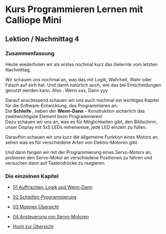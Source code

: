 # Kurs Programmieren Lernen mit Calliope Mini
   
   
   
## Lektion / Nachmittag  4

### Zusammenfassung 

Heute wiederholen wir als erstes nochmal kurz das Gelernte vom letzten Nachmittag, 

Wir schauen uns nochmal an, was das mit Logik, Wahrheit, Wahr oder Falsch auf sich hat.
Und damit natürlich auch, wie das bei Entscheidungen genutzt werden kann.
Also : Wenn xxx, Dann yyy


Darauf anscliessend schauen wir uns auch nochmal ein wichtiges Kapitel für die Software-Entwicklung, das Programmieren an:  
Die __Schleife__ , neben der __Wenn-Dann__ - Konstruktion sicherlich das zweitwichtigste Element beim Programmieren!  
Dazu schauen wir uns an, was es für Möglichkeiten gibt, den Bildschirm, unser Display mit 5x5 LEDs reihenweise, jede LED einzeln zu füllen.

Daraufhin schauen wir uns kurz die allgemeine Funktion eines Motors an, sehen was es für verschiedene Arten von Elektro-Motoren gibt.

Und dann fangen wir mit der Programmierung eines Servo-Motors an, probieren den Servo-Motor an verschiedene Positionen zu fahren und versuchen dann auf Tastendrücke zu reagieren.


### Die einzelnen Kapitel

* [01 Auffrischen: Logik und Wenn-Dann](06_01_Auffrischen/index.html)
* [02 Schleifen-Programmierung  ](06_02_Schleifen/index.html)
* [03 Motoren Übersicht](06_03_Motoren/index.html)
* [04 Ansteuerung von Servo-Motoren](06_04_Servos/index.html)


* [Hoch zur Übersicht](../index.html)

